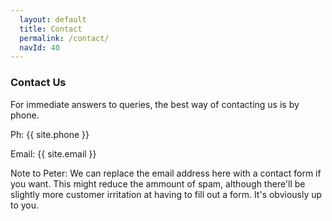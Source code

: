 ```yaml
---
  layout: default
  title: Contact
  permalink: /contact/
  navId: 40
---
```


### Contact Us

For immediate answers to queries, the best way of contacting us is by phone.

<i class="fa fa-phone-square contact" aria-hidden="true"></i><noscript>Ph:</noscript> {{ site.phone }}

<i class="fa fa-envelope-square contact" aria-hidden="true"></i><noscript>Email:</noscript> {{ site.email }}

Note to Peter: We can replace the email address here with a contact form if you want. This might reduce the ammount of spam, although there'll be slightly more customer irritation at having to fill out a form. It's obviously up to you.
